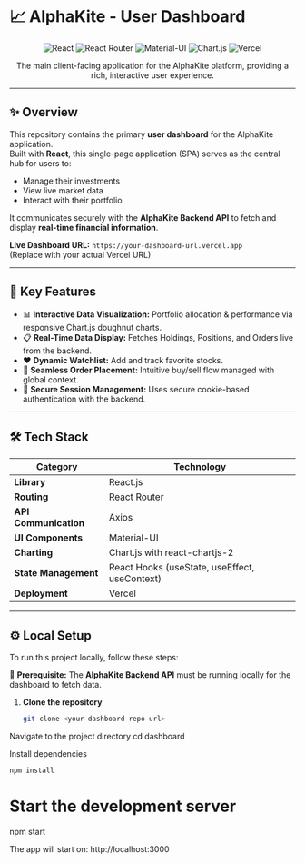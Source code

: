 # 📈 AlphaKite - User Dashboard  

<p align="center">
  <img src="https://img.shields.io/badge/React-20232A?style=for-the-badge&logo=react&logoColor=61DAFB" alt="React" />
  <img src="https://img.shields.io/badge/React_Router-CA4245?style=for-the-badge&logo=react-router&logoColor=white" alt="React Router" />
  <img src="https://img.shields.io/badge/Material--UI-0081CB?style=for-the-badge&logo=mui&logoColor=white" alt="Material-UI" />
  <img src="https://img.shields.io/badge/Chart.js-FF6384?style=for-the-badge&logo=chartdotjs&logoColor=white" alt="Chart.js" />
  <img src="https://img.shields.io/badge/Vercel-000000?style=for-the-badge&logo=vercel&logoColor=white" alt="Vercel" />
</p>  

<p align="center">
The main client-facing application for the AlphaKite platform, providing a rich, interactive user experience.
</p>  

---

## ✨ Overview  
This repository contains the primary **user dashboard** for the AlphaKite application.  
Built with **React**, this single-page application (SPA) serves as the central hub for users to:  
- Manage their investments  
- View live market data  
- Interact with their portfolio  

It communicates securely with the **AlphaKite Backend API** to fetch and display **real-time financial information**.  

**Live Dashboard URL:** `https://your-dashboard-url.vercel.app`  
(Replace with your actual Vercel URL)  

---

## 🎯 Key Features  

- 📊 **Interactive Data Visualization:** Portfolio allocation & performance via responsive Chart.js doughnut charts.  
- 📋 **Real-Time Data Display:** Fetches Holdings, Positions, and Orders live from the backend.  
- ❤️ **Dynamic Watchlist:** Add and track favorite stocks.  
- 🛒 **Seamless Order Placement:** Intuitive buy/sell flow managed with global context.  
- 🔐 **Secure Session Management:** Uses secure cookie-based authentication with the backend.  

---

## 🛠️ Tech Stack  

| Category            | Technology         |
|---------------------|--------------------|
| **Library**         | React.js           |
| **Routing**         | React Router       |
| **API Communication** | Axios             |
| **UI Components**   | Material-UI        |
| **Charting**        | Chart.js with react-chartjs-2 |
| **State Management** | React Hooks (useState, useEffect, useContext) |
| **Deployment**      | Vercel             |  

---

## ⚙️ Local Setup  

To run this project locally, follow these steps:  

🔹 **Prerequisite:** The **AlphaKite Backend API** must be running locally for the dashboard to fetch data.  

1. **Clone the repository**  
   ```bash
   git clone <your-dashboard-repo-url>
Navigate to the project directory
   cd dashboard

   Install dependencies

    npm install
# Start the development server


npm start

The app will start on: http://localhost:3000